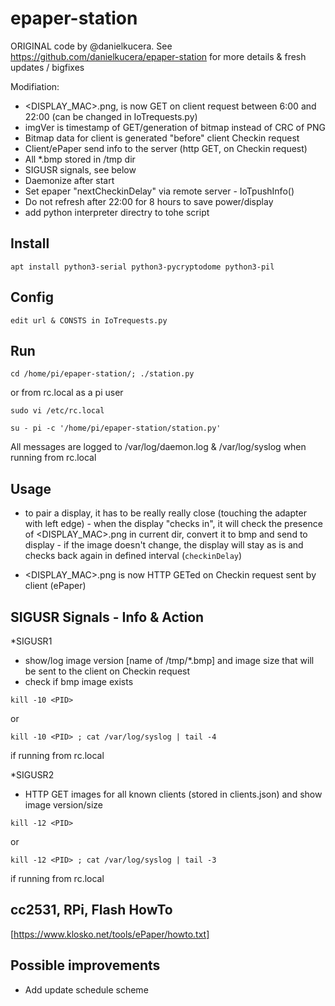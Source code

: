 # epaper-station
ORIGINAL code by @danielkucera. See https://github.com/danielkucera/epaper-station for more details & fresh updates / bigfixes

Modifiation:
- <DISPLAY_MAC>.png, is now GET on client request between 6:00 and 22:00 (can be changed in IoTrequests.py)
- imgVer is timestamp of GET/generation of bitmap instead of CRC of PNG 
- Bitmap data for client is generated "before" client Checkin request
- Client/ePaper send info to the server (http GET, on Checkin request) 
- All *.bmp stored in /tmp dir
- SIGUSR signals, see below
- Daemonize after start
- Set epaper "nextCheckinDelay" via remote server - IoTpushInfo()
- Do not refresh after 22:00 for 8 hours to save power/display
- add python interpreter directry to tohe script


## Install
```
apt install python3-serial python3-pycryptodome python3-pil
```

## Config
```
edit url & CONSTS in IoTrequests.py
```

## Run
```
cd /home/pi/epaper-station/; ./station.py
```
or from rc.local as a pi user 
```
sudo vi /etc/rc.local

su - pi -c '/home/pi/epaper-station/station.py'
```

All messages are logged to /var/log/daemon.log & /var/log/syslog when running from rc.local


## Usage
- to pair a display, it has to be really really close (touching the adapter with left edge) - when the display "checks in", it will check the presence of <DISPLAY_MAC>.png in current dir, convert it to bmp and send to display - 
  if the image doesn't change, the display will stay as is and checks back again in defined interval (`checkinDelay`)

- <DISPLAY_MAC>.png is now HTTP GETed on Checkin request sent by client (ePaper)

## SIGUSR Signals - Info & Action
*SIGUSR1
- show/log image version [name of /tmp/*.bmp] and image size that will be sent to the client on Checkin request
- check if bmp image exists 

```
kill -10 <PID>
```
or
```
kill -10 <PID> ; cat /var/log/syslog | tail -4
```
if running from rc.local

*SIGUSR2
- HTTP GET images for all known clients (stored in clients.json) and show image version/size
```
kill -12 <PID>
```
or
```
kill -12 <PID> ; cat /var/log/syslog | tail -3
```
if running from rc.local


## cc2531, RPi, Flash HowTo
[https://www.klosko.net/tools/ePaper/howto.txt]

## Possible improvements
- Add update schedule scheme


